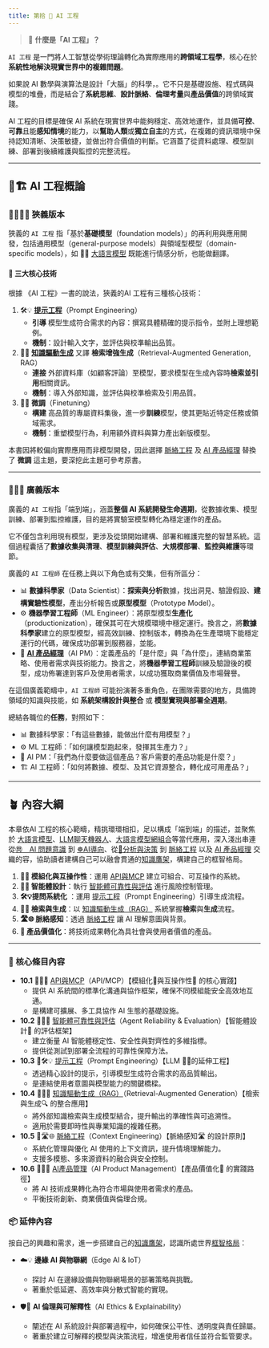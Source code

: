 ```yaml
---
title: 第拾 🌉 AI 工程
---
```

> 🌉 **什麼是「AI 工程」？**

`AI 工程` 是一門將人工智慧從學術理論轉化為實際應用的**跨領域工程學**，核心在於**系統性地解決現實世界中的複雜問題**。

如果說 AI 數學與演算法是設計「大腦」的科學，。它不只是基礎設施、程式碼與模型的堆疊，而是結合了**系統思維**、**設計脈絡**、**倫理考量**與**產品價值**的跨領域實踐。

AI 工程的目標是確保 AI 系統在現實世界中能夠穩定、高效地運作，並具備**可控**、**可靠**且能**感知情境**的能力，以**幫助人類**或**獨立自主**的方式，在複雜的資訊環境中保持認知清晰、決策敏捷，並做出符合價值的判斷。它涵蓋了從資料處理、模型訓練、部署到後續維護與監控的完整流程。

---

## 🌉🏗️ AI 工程概論

### 🧞‍♀️🔗🎁 狹義版本

狹義的 `AI 工程` 指「基於**基礎模型**（foundation models）」的再利用與應用開發，包括通用模型（general-purpose models）與領域型模型（domain-specific models），如 🧞‍♀️ [大語言模型](02-07-large_language_models.zh-hant) 既能進行情感分析，也能做翻譯。

#### 🔑 三大核心技術

根據 《AI 工程》一書的說法，狹義的AI 工程有三種核心技術：

1. 🛠️💡 **[提示工程](10-03-prompt_engineering.zh-hant)**（Prompt Engineering）  
   - **引導** 模型生成符合需求的內容：撰寫具體精確的提示指令，並附上理想範例。  
   - **機制**：設計輸入文字，並評估與校準輸出品質。
1. 🔗📝 **[知識驅動生成](10-04-retrieval_augmented_generation.zh-hant)** 又譯 **檢索增強生成**（Retrieval-Augmented Generation, RAG）  
   - **連接** 外部資料庫（如顧客評論）至模型，要求模型在生成內容時**檢索並引用**相關資訊。  
   - **機制**：導入外部知識，並評估與校準檢索及引用品質。
3. 🧹🧩 **微調**（Finetuning）  
   - **構建** 高品質的專屬資料集後，進一步**訓練**模型，使其更貼近特定任務或領域需求。  
   - **機制**：重塑模型行為，利用額外資料與算力產出新版模型。

本書因將較偏向實際應用而非模型開發，因此選擇 [脈絡工程](10-05-context_engineering.zh-hant) 及 [AI 產品經理](10-06-AI_PM.zh-hant) 替換了 **微調** 這主題，要深挖此主題可參考原書。

---

### 🌉🔗🎁 廣義版本

廣義的 `AI 工程`指「端到端」，涵蓋**整個 AI 系統開發生命週期**，從數據收集、模型訓練、部署到監控維護，目的是將實驗室模型轉化為穩定運作的產品。

它不僅包含利用現有模型，更涉及從頭開始建構、部署和維護完整的智慧系統。這個過程囊括了**數據收集與清理**、**模型訓練與評估**、**大規模部署**、**監控與維護**等環節。

廣義的 `AI 工程師` 在任務上與以下角色或有交集，但有所區分：

- 📊 **數據科學家**（Data Scientist）：**探索與分析**數據，找出洞見、驗證假設、**建構實驗性模型**，產出分析報告或**原型模型**（Prototype Model）。
- ⚙️ **機器學習工程師**（ML Engineer）：將原型模型**生產化**（productionization），確保其可在大規模環境中穩定運行。換言之，將**數據科學家**建立的原型模型，經高效訓練、控制版本，轉換為在生產環境下能穩定運行的代碼，確保成功部署到服務器，並能。
- 🎁 **[AI 產品經理](10-06-AI_PM.zh-hant)**（AI PM）：定義產品的「是什麼」與「為什麼」，連結商業策略、使用者需求與技術能力。換言之，將**機器學習工程師**訓練及驗證後的模型，成功佈署達到客戶及使用者需求，以成功獲取商業價值及市場聲譽。

在這個廣義範疇中，`AI 工程師` 可能扮演著多重角色，在團隊需要的地方，具備跨領域的知識與技能，如 **系統架構設計與整合** 或 **模型實現與部署全週期**。

總結各職位的**任務**，對照如下：  
  - 📊 數據科學家：「有這些數據，能做出什麼有用模型？」  
  - ⚙️ ML 工程師：「如何讓模型跑起來，發揮其生產力？」  
  - 🎁 AI PM：「我們為什麼要做這個產品？客戶需要的產品功能是什麼？」
  - 🏗️ AI 工程師：「如何將數據、模型、及其它資源整合，轉化成可用產品？」  

---
## 🪴 內容大綱

本章依AI 工程的核心範疇，精挑環環相扣，足以構成「端到端」的描述，並聚焦於 [大語言模型](02-07-large_language_models.zh-hant)、[LLM聊天機器人](04-02-llm_chatbots.zh-hant)、[大語言模型網組合](04-06-llm_webassembly.zh-hant.md)等當代應用，深入淺出串連從[㉄　AI 問題意識](01----problematics.zh-hant) 到 [☸AI導向](05----ai_orientations.zh-hant)、從[🔷分析與決策](06----ai_analytic_form_decision.zh-hant) 到 [脈絡工程](10-05-context_engineering.zh-hant) 以及 [AI 產品經理](10-06-AI_PM.zh-hant) 交織的容，協助讀者建構自己可以融會貫通的[知識鷹架](notes-action.zh-hant)，構建自己的框智格局。

1. **🔗🔐 模組化與互操作性**：運用 [API與MCP](10-01-API_MCP.zh-hant) 建立可組合、可互操作的系統。  
2. **🤖🚨 智能體設計**：執行 [智能體可靠性與評估](10-02-agent_reliability_evaluation.zh-hant.md) 進行風險控制管理。  
3. **🛠️💡提問系統化** ：運用 [提示工程](10-03-prompt_engineering.zh-hant.md)（Prompt Engineering）引導生成流程。
4.  **🔗📝 檢索與生成**：以 [知識驅動生成（RAG）](10-04-retrieval_augmented_generation.zh-hant.md) 系統掌握**檢索**與**生成**流程。  
5.  **🛣🌐 脈絡感知**：透過 [脈絡工程](10-05-context_engineering.zh-hant.md) 讓 AI 理解意圖與背景。  
6.  **🎁 產品價值化**：將技術成果轉化為具社會與使用者價值的產品。

***
### 🌰 核心條目內容

* **10.1** 🌉🔗🔐 [API與MCP](10-01-API_MCP.zh-hant.md)（API/MCP）【模組化🧩與互操作性🚀 的核心實踐】  
  - 提供 AI 系統間的標準化溝通與協作框架，確保不同模組能安全高效地互通。  
  - 是構建可擴展、多工具協作 AI 生態的基礎設施。
* **10.2** 🌉🤖🚨 [智能體可靠性與評估](10-02-agent_reliability_evaluation.zh-hant.md)（Agent Reliability & Evaluation）【智能體設計🤖 的評估框架】  
  - 建立衡量 AI 智能體穩定性、安全性與對齊性的多維指標。  
  - 提供從測試到部署全流程的可靠性保障方法。
* **10.3** 🌉🛠️💡 [提示工程](10-03-prompt_engineering.zh-hant.md)（Prompt Engineering）【LLM 😵‍💫的延伸工程】  
  - 透過精心設計的提示，引導模型生成符合需求的高品質輸出。  
  - 是連結使用者意圖與模型能力的關鍵橋樑。
* **10.4** 🌉🔗📝 [知識驅動生成（RAG）](10-04-retrieval_augmented_generation.zh-hant.md)（Retrieval-Augmented Generation）【檢索與生成🔍 的整合應用】  
  - 將外部知識檢索與生成模型結合，提升輸出的準確性與可追溯性。  
  - 適用於需要即時性與專業知識的複雜任務。
* **10.5** 🌉🛣🌐 [脈絡工程](10-05-context_engineering.zh-hant.md)（Context Engineering）【脈絡感知🛣️ 的設計原則】  
  - 系統化管理與優化 AI 使用的上下文資訊，提升情境理解能力。  
  - 支援多模態、多來源資料的融合與安全控制。
* **10.6** 🎁🚀🌱 [AI產品管理](10-06-AI_PM.zh-hant.md)（AI Product Management）【產品價值化🎁 的實踐路徑】  
  - 將 AI 技術成果轉化為符合市場與使用者需求的產品。  
  - 平衡技術創新、商業價值與倫理合規。

### 📦 延伸內容

按自己的興趣和需求，進一步搭建自己的[知識鷹架](notes-action.zh-hant)，認識所處世界[框智格局](index.zh-hant)：

- ☁️💡 **邊緣 AI 與物聯網**（Edge AI & IoT）  
  - 探討 AI 在邊緣設備與物聯網場景的部署策略與挑戰。  
  - 著重於低延遲、高效率與分散式智能的實現。  

- 🛡️📝 **AI 倫理與可解釋性**（AI Ethics & Explainability）  
  - 闡述在 AI 系統設計與部署過程中，如何確保公平性、透明度與責任歸屬。  
  - 著重於建立可解釋的模型與決策流程，增進使用者信任並符合監管要求。  

